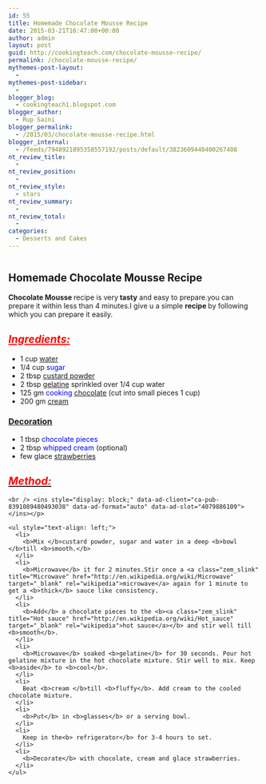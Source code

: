 ```yaml
---
id: 55
title: Homemade Chocolate Mousse Recipe
date: 2015-03-21T16:47:00+00:00
author: admin
layout: post
guid: http://cookingteach.com/chocolate-mousse-recipe/
permalink: /chocolate-mousse-recipe/
mythemes-post-layout:
  - 
mythemes-post-sidebar:
  - 
blogger_blog:
  - cookingteach1.blogspot.com
blogger_author:
  - Rup Saini
blogger_permalink:
  - /2015/03/chocolate-mousse-recipe.html
blogger_internal:
  - /feeds/7948921895358557192/posts/default/3823609440400267408
nt_review_title:
  - 
nt_review_position:
  - 
nt_review_style:
  - stars
nt_review_summary:
  - 
nt_review_total:
  - 
categories:
  - Desserts and Cakes
---
```

<p style="clear: both; text-align: center;">
</p>

<p style="clear: both; text-align: center;">
  <a style="margin-left: 1em; margin-right: 1em;" href="http://2.bp.blogspot.com/-KnrRWF0CNfY/VQ2P3rQg6wI/AAAAAAAAAKU/JCCDZhy8Hgc/s1600/Irish_Cream_Chocolate_Mousse.jpg"><img src="http://2.bp.blogspot.com/-KnrRWF0CNfY/VQ2P3rQg6wI/AAAAAAAAAKU/JCCDZhy8Hgc/s1600/Irish_Cream_Chocolate_Mousse.jpg" alt="" border="0" /></a>
</p>

<h2 dir="ltr" style="text-align: left;">
  <b>Homemade Chocolate Mousse Recipe</b>
</h2>

<p dir="ltr" style="text-align: left;">
  <b>Chocolate Mousse </b>recipe is very<b> tasty</b> and easy to prepare.you can prepare it within less than 4 minutes.I give u a simple <b>recipe </b>by following which you can prepare it easily.</p> 
  
  <h2 style="text-align: left;">
    <span style="color: red;"><i><u>Ingredients:</u></i></span>
  </h2>
  
  <ul style="text-align: left;">
    <li>
      1 cup <span style="color: blue;"><a class="zem_slink" title="Water" href="http://en.wikipedia.org/wiki/Water" target="_blank" rel="wikipedia">water</a></span>
    </li>
    <li>
      1/4 cup<span style="color: blue;"> sugar</span>
    </li>
    <li>
      2 tbsp <span style="color: blue;"><a class="zem_slink" title="Bird's Custard" href="http://en.wikipedia.org/wiki/Bird%27s_Custard" target="_blank" rel="wikipedia">custard powder</a></span>
    </li>
    <li>
      2 tbsp <span style="color: blue;"><a class="zem_slink" title="Gelatin" href="http://en.wikipedia.org/wiki/Gelatin" target="_blank" rel="wikipedia">gelatine</a></span> sprinkled over 1/4 cup water
    </li>
    <li>
      125 gm <span style="color: blue;">cooking <a class="zem_slink" title="Chocolate" href="http://en.wikipedia.org/wiki/Chocolate" target="_blank" rel="wikipedia">chocolate</a></span> (cut into small pieces 1 cup)
    </li>
    <li>
      200 gm<span style="color: blue;"> <a class="zem_slink" title="Cream" href="http://en.wikipedia.org/wiki/Cream" target="_blank" rel="wikipedia">cream</a></span>
    </li>
  </ul>
  
  <p>
    <ins style="display: block;" data-ad-client="ca-pub-8391089480493038" data-ad-format="auto" data-ad-slot="4079886109"></ins>
  </p>
  
  <h3 style="text-align: left;">
    <u>Decoration</u>
  </h3>
  
  <ul style="text-align: left;">
    <li>
      1 tbsp <span style="color: blue;">chocolate pieces</span>
    </li>
    <li>
      2 tbsp <span style="color: blue;">whipped cream</span> (optional)
    </li>
    <li>
      few glace<span style="color: blue;"> <a class="zem_slink" title="Strawberry" href="http://en.wikipedia.org/wiki/Strawberry" target="_blank" rel="wikipedia">strawberries</a></span>
    </li>
  </ul>
  
  <h2 style="text-align: left;">
    <i><u><span style="color: red;">Method:</span></u></i>
  </h2>
  
  <p>
    <!-- post -->
    
    <br /> <ins style="display: block;" data-ad-client="ca-pub-8391089480493038" data-ad-format="auto" data-ad-slot="4079886109"></ins></p> 
    
    <ul style="text-align: left;">
      <li>
        <b>Mix </b>custard powder, sugar and water in a deep <b>bowl </b>till <b>smooth.</b>
      </li>
      <li>
        <b>Microwave</b> it for 2 minutes.Stir once a <a class="zem_slink" title="Microwave" href="http://en.wikipedia.org/wiki/Microwave" target="_blank" rel="wikipedia">microwave</a> again for 1 minute to get a <b>thick</b> sauce like consistency.
      </li>
      <li>
        <b>Add</b> a chocolate pieces to the <b><a class="zem_slink" title="Hot sauce" href="http://en.wikipedia.org/wiki/Hot_sauce" target="_blank" rel="wikipedia">hot sauce</a></b> and stir well till <b>smooth</b>.
      </li>
      <li>
        <b>Microwave</b> soaked <b>gelatine</b> for 30 seconds. Pour hot gelatine mixture in the hot chocolate mixture. Stir well to mix. Keep <b>aside</b> to <b>cool</b>.
      </li>
      <li>
        Beat <b>cream </b>till <b>fluffy</b>. Add cream to the cooled chocolate mixture.
      </li>
      <li>
        <b>Put</b> in <b>glasses</b> or a serving bowl.
      </li>
      <li>
        Keep in the<b> refrigerator</b> for 3-4 hours to set.
      </li>
      <li>
        <b>Decorate</b> with chocolate, cream and glace strawberries.
      </li>
    </ul>
  </p>
</p>